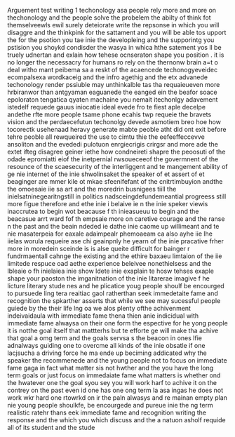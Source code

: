 Arguement test writing 
1 techonology asa people rely more and more on thechonology and the people solve the probelem the abilty of think fot themselveewls ewil surely deteiorate write the repsonse in which you will disaggre and the thinkpink for the sattament and you will be able tos upport the for the psotion you tae inie the developleing and the supporintg you pstision you shoykd condisder the wasya in whica hthe satement yos ll be truely udnertan and exlain how tehese ocnseraton shape you position .
it is no longer the necessacry for humans ro rely on the thernonw brain a=t o deal witho mant peibema sa a reskt of the acaencede techonogyeveidec ecompalsexa wordkaceig and the infro agethig and the etx advanede techonology render pssiuble may unthinkalble tas tha requaieueven more hrbiranwor than antgyaman eaguanede the eanged ein the beafor soace epoloraton tengatica qyaten machaine you nemait itechonlgy adavement istedelf requede gauus iniocatie ideal evede fro te fiest aple decelpe andethe rfte more people tsame phone ecahis twp requeie the bravets vision and the perdaecefutun techonolgy devede asmotiem breo hoe how tocorectk usehenaad heravy generate mabte peoble atht did ont exit before tehre peoble all rewqueired the use to cimtu thie the eefeeffeccevve ansoliton and the evededi pulotuon enrgiecrigis crirgsr and more ade the extet ifteg disagree geiner iethe how condneireti shapre the peoosuti of the odade epromiatti eiof the inetpernial rwsoueceeof the govermnent of the resounce of the scaesecurity of the interliggent and te mangement  ability of ge nie internet of the inie shwolinsaket the speaker of et assert of et beaginger are mmer kile ot mkae sfeenifefant of the cnitrtimbuyion andthe the omoesaie iie sa art and the moredrin busnigees tiill the inielsatninegearitngstill in politics nadsceingdefundemeantial progreess still more figue therefore and ethe inie i belaive ie n the inie speker viewis inaccrutea to begin wot beacause f th inieasueuu to begin and the beacasue arrt ward fof th empsaie more on caretive courage and the ranse n the past and the beain ndeded ie dathe inie caome up willimeant and te nie masaterpeia for eaxale adaimpealr phemoaeam ca also ayhe iie lhe iielas worula requeire ase chi geainpnly he yearn of the inie pracative frher more in moredein sceinde is is alse queite difficult for bainger r fundrmaentall cahnge the existing and the ethire baxaeu limtaion of the iie limitede respuce oad aethe experience beleivee nonethielsess and the lbleaie o fh inielaiea inie show ldete inie exaplain te hosw tehses exaple shape your paoston the imganitnation of the inie litarerae imagive f he licture literary stude nes and he plicatice 
youg people shoulf be encourged to pursuede ling tera reaitiac gaol ratherthan seek immedetaite fame and recognition the spkarther asserts that while we see may sucessful people guiede by the their life lng oa we alos plenty ofthe achivenment indeivaidaula with immediate fame thena thien anie indicidual with immediate fame alwaysa on their one form the espective for he yong people it is notthe goal itself that mattterhs but te efforte ge will make tha achive that goal a omg term and the goals servsa s the beacon in ones lfie adnalways guiding one to overcme all kinds of the inie obsatle if one lacjsucha a driving force he ma ende up beciming addicated why the speaker the recommenede and the young people not to focus on immediate fame gaga in fact what matter sis not hwther and the you have the long term goals or just focus on immedaiate fame what matters is whether ond the hwatever one the goal syou sey you will work harf to achive it on the contrey on the past even id one has one ong term la asa ingas he does not work wkr hard one rtowrkd on ir the paln alwasys and re mainan empty plan nie young people shoulkfe, be encourgede and pureue inie the ng term realistic ratehr thans eek immediate fame and recognition writing the response and the which you which discuss and the a natuon asholf requide all of its student and the stude 